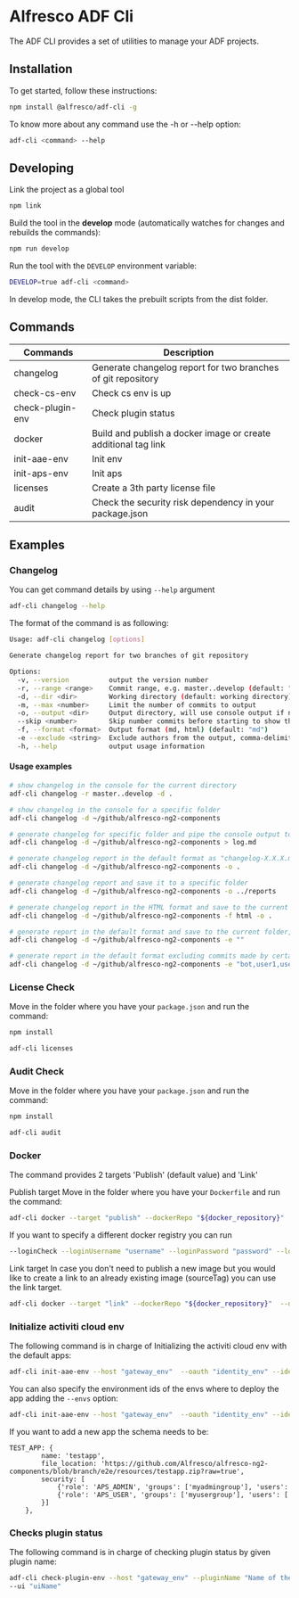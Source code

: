# Alfresco ADF Cli

The ADF CLI provides a set of utilities to manage your ADF projects.

## Installation

To get started, follow these instructions:

```bash
npm install @alfresco/adf-cli -g
```

To know more about any command use the -h or --help option: 

```bash
adf-cli <command> --help
```

## Developing

Link the project as a global tool

```bash
npm link
```

Build the tool in the **develop** mode (automatically watches for changes and rebuilds the commands):

```bash
npm run develop
```

Run the tool with the `DEVELOP` environment variable:

```bash
DEVELOP=true adf-cli <command>
```

In develop mode, the CLI takes the prebuilt scripts from the dist folder.

## Commands

| **Commands** |**Description** |
| --- | --- |
| changelog | Generate changelog report for two branches of git repository |
| check-cs-env | Check cs env is up |
| check-plugin-env | Check plugin status |
| docker | Build and publish a docker image or create additional tag link |
| init-aae-env | Init env |
| init-aps-env | Init aps |
| licenses | Create a 3th party license file |
| audit | Check the security risk dependency in your package.json |

## Examples

### Changelog

You can get command details by using `--help` argument

```bash
adf-cli changelog --help
```

The format of the command is as following:

```bash
Usage: adf-cli changelog [options]

Generate changelog report for two branches of git repository

Options:
  -v, --version          output the version number
  -r, --range <range>    Commit range, e.g. master..develop (default: "master..develop")
  -d, --dir <dir>        Working directory (default: working directory)
  -m, --max <number>     Limit the number of commits to output
  -o, --output <dir>     Output directory, will use console output if not defined
  --skip <number>        Skip number commits before starting to show the commit output
  -f, --format <format>  Output format (md, html) (default: "md")
  -e --exclude <string>  Exclude authors from the output, comma-delimited list
  -h, --help             output usage information
```

#### Usage examples

```sh
# show changelog in the console for the current directory
adf-cli changelog -r master..develop -d .

# show changelog in the console for a specific folder 
adf-cli changelog -d ~/github/alfresco-ng2-components

# generate changelog for specific folder and pipe the console output to a file
adf-cli changelog -d ~/github/alfresco-ng2-components > log.md

# generate changelog report in the default format as "changelog-X.X.X.md" and save to the current folder
adf-cli changelog -d ~/github/alfresco-ng2-components -o .  

# generate changelog report and save it to a specific folder
adf-cli changelog -d ~/github/alfresco-ng2-components -o ../reports

# generate changelog report in the HTML format and save to the current folder
adf-cli changelog -d ~/github/alfresco-ng2-components -f html -o .

# generate report in the default format and save to the current folder, reset all filters (including embedded ones for bots)
adf-cli changelog -d ~/github/alfresco-ng2-components -e ""

# generate report in the default format excluding commits made by certain authors
adf-cli changelog -d ~/github/alfresco-ng2-components -e "bot,user1,user2"
```

### License Check

Move in the folder where you have your `package.json` and run the command:

```bash
npm install

adf-cli licenses
```

### Audit Check

Move in the folder where you have your `package.json` and run the command:

```bash
npm install

adf-cli audit
```

### Docker

The command provides 2 targets 'Publish' (default value) and 'Link'

Publish target
Move in the folder where you have your `Dockerfile` and run the command:

```bash
adf-cli docker --target "publish" --dockerRepo "${docker_repository}"  --dockerTags "${TAGS}"
```

If you want to specify a different docker registry you can run
```bash
--loginCheck --loginUsername "username" --loginPassword "password" --loginRepo "quay.io"--dockerRepo "${docker_repository}"  --dockerTags "${TAGS}"
```

Link target
In case you don't need to publish a new image but you would like to create a link to an already existing image (sourceTag) you can use the link target.

```bash
adf-cli docker --target "link" --dockerRepo "${docker_repository}"  --dockerTags "${TAGS}"  --sourceTag "develop"
```

### Initialize activiti cloud env

The following command is in charge of Initializing the activiti cloud env with the default apps:

```bash
adf-cli init-aae-env --host "gateway_env"  --oauth "identity_env" --identityHost "identity_env" --modelerUsername "modelerusername" --modelerPassword "modelerpassword" --devopsUsername "devopsusername" --devopsPassword "devopspassword"
```

You can also specify the environment ids of the envs where to deploy the app adding the `--envs` option:
```bash
adf-cli init-aae-env --host "gateway_env"  --oauth "identity_env" --identityHost "identity_env" --modelerUsername "modelerusername" --modelerPassword "modelerpassword" --devopsUsername "devopsusername" --devopsPassword "devopspassword" --envs envId1 envId2
```

If you want to add a new app the schema needs to be:

```text
TEST_APP: {
        name: 'testapp',
        file_location: 'https://github.com/Alfresco/alfresco-ng2-components/blob/branch/e2e/resources/testapp.zip?raw=true',
        security: [
            {'role': 'APS_ADMIN', 'groups': ['myadmingroup'], 'users': ['myadminuser']},
            {'role': 'APS_USER', 'groups': ['myusergroup'], 'users': ['myuser']
        }]
    },
```

### Checks plugin status

The following command is in charge of checking plugin status by given plugin name:

```bash
adf-cli check-plugin-env --host "gateway_env" --pluginName "Name of the plugin" --clientId "clientId" --appName "appName" -u "username" -p "password" 
--ui "uiName"
```

